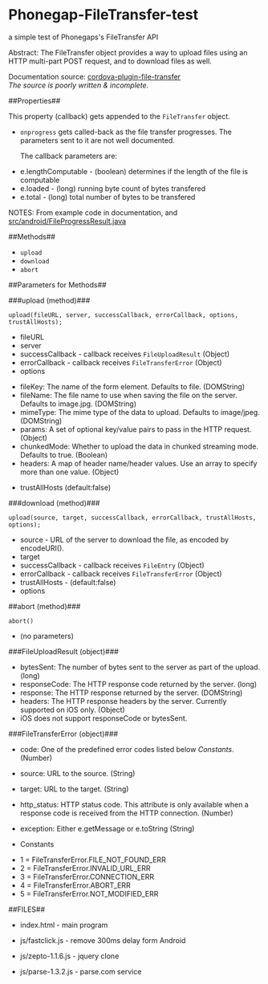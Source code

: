 # Phonegap-FileTransfer-test
a simple test of Phonegaps's FileTransfer API

Abstract: The FileTransfer object provides a way to upload files using an HTTP multi-part POST request, and to download files as well.

Documentation source: [cordova-plugin-file-transfer](https://github.com/apache/cordova-plugin-file-transfer/blob/16249c2f7ac53cb593e11eeae180066a88a28271/doc/index.md) <br />
*The source is poorly written & incomplete.*

##Properties##

This property (callback) gets appended to the `FileTransfer` object.

* `onprogress` gets called-back as the file transfer progresses. The parameters sent to it are not well documented. <p />The callback parameters are:
 - e.lengthComputable - (boolean) determines if the length of the file is computable
 - e.loaded - (long) running byte count of bytes transfered
 - e.total - (long) total number of bytes to be transfered

NOTES: From example code in documentation, and [src/android/FileProgressResult.java](https://github.com/apache/cordova-plugin-file-transfer/blob/16249c2f7ac53cb593e11eeae180066a88a28271/src/android/FileProgressResult.java)

##Methods##

* `upload`
* `download`
* `abort`

##Parameters for Methods##

###upload (method)###

`upload(fileURL, server, successCallback, errorCallback, options, trustAllHosts);`

* fileURL
* server
* successCallback - callback receives `FileUploadResult` (Object)
* errorCallback - callback receives `FileTransferError` (Object)
* options
 - fileKey: The name of the form element. Defaults to file. (DOMString)
 - fileName: The file name to use when saving the file on the server. Defaults to image.jpg. (DOMString)
 - mimeType: The mime type of the data to upload. Defaults to image/jpeg. (DOMString)
 - params: A set of optional key/value pairs to pass in the HTTP request. (Object)
 - chunkedMode: Whether to upload the data in chunked streaming mode. Defaults to true. (Boolean)
 - headers: A map of header name/header values. Use an array to specify more than one value. (Object)
* trustAllHosts (default:false)

###download (method)###

`upload(source, target, successCallback, errorCallback, trustAllHosts, options);`

* source - URL of the server to download the file, as encoded by encodeURI().
* target
* successCallback - callback receives `FileEntry` (Object)
* errorCallback - callback receives `FileTransferError` (Object)
* trustAllHosts - (default:false)
* options

##abort (method)###

`abort()`

* (no parameters)

###FileUploadResult (object)###

* bytesSent: The number of bytes sent to the server as part of the upload. (long)
* responseCode: The HTTP response code returned by the server. (long)
* response: The HTTP response returned by the server. (DOMString)
* headers: The HTTP response headers by the server. Currently supported on iOS only. (Object)
 * iOS does not support responseCode or bytesSent.

###FileTransferError (object)###

* code: One of the predefined error codes listed below *Constants*. (Number)
* source: URL to the source. (String)
* target: URL to the target. (String)
* http_status: HTTP status code. This attribute is only available when a response code is received from the HTTP connection. (Number)
* exception: Either e.getMessage or e.toString (String)

* Constants
 - 1 = FileTransferError.FILE_NOT_FOUND_ERR
 - 2 = FileTransferError.INVALID_URL_ERR
 - 3 = FileTransferError.CONNECTION_ERR
 - 4 = FileTransferError.ABORT_ERR
 - 5 = FileTransferError.NOT_MODIFIED_ERR

##FILES##

* index.html - main program

* js/fastclick.js - remove 300ms delay form Android
* js/zepto-1.1.6.js - jquery clone
* js/parse-1.3.2.js - parse.com service
